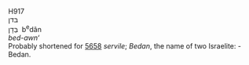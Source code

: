 <body>
  <p>H917<br>  בּדן  <br> בְּדָן  ‎  b<sup>e</sup>dân  <br><i>bed-awn‘ </i><br>Probably shortened for <a href="h5658.htm">5658</a>  <i>servile</i>; <i>Bedan</i>, the name of two Israelite: - Bedan.<br></p>
 </body>